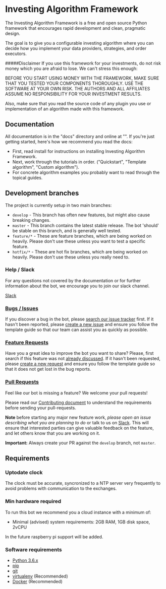 # Investing Algorithm Framework 

The Investing Algorithm Framework is a free and open source Python framework that encourages rapid development and clean, 
pragmatic design.

The goal is to give you a configurable investing algorithm where you can decide how you implement your data providers, 
strategies, and order executors.

#####Disclaimer
If you use this framework for your investments, do not risk money which you are afraid to lose. We can't stress this 
enough: 

BEFORE YOU START USING MONEY WITH THE FRAMEWORK, MAKE SURE THAT YOU TESTED YOUR COMPONENTS THOROUGHLY. USE THE SOFTWARE AT 
YOUR OWN RISK. THE AUTHORS AND ALL AFFILIATES ASSUME NO RESPONSIBILITY FOR YOUR INVESTMENT RESULTS.

Also, make sure that you read the source code of any plugin you use or implementation of an algorithm made with this 
framework.

Documentation
------
All documentation is in the "docs" directory and online at "". If you're just getting started, here's how we recommend 
you read the docs:

* First, read install for instructions on installing Investing Algorithm Framework.
* Next, work through the tutorials in order. ("Quickstart", "Template algorithm", "Custom algorithm").
* For concrete algorithm examples you probably want to read through the topical guides.
 

## Development branches

The project is currently setup in two main branches:

- `develop` - This branch has often new features, but might also cause breaking changes.
- `master` - This branch contains the latest stable release. The bot 'should' be stable on this branch, and is generally well tested.
- `feature/*` - These are feature branches, which are being worked on heavily. Please don't use these unless you want to test a specific feature.
- `hotfix/*` - These are hot fix branches, which are being worked on heavily. Please don't use these unless you really need to.


### Help / Slack

For any questions not covered by the documentation or for further
information about the bot, we encourage you to join our slack channel.

[Slack](https://join.slack.com/t/investingbots/shared_invite/enQtODgwNTg3MzA2MjYyLTdiZjczZDRlNWJjNDdmYThiMGE0MzFhOTg4Y2E0NzQ2OTgxYjA1NzU3ZWJiY2JhOTE1ZGJlZGFiNDU3OTAzMDg)

### [Bugs / Issues](https://github.com/investingbots/value-investing-bot/issues?q=is%3Aissue)

If you discover a bug in the bot, please
[search our issue tracker](https://github.com/investingbots/value-investing-bot/issues?q=is%3Aissue)
first. If it hasn't been reported, please
[create a new issue](https://github.com/investingbots/value-investing-bot/issues/new) and
ensure you follow the template guide so that our team can assist you as
quickly as possible.

### [Feature Requests](https://github.com/investingbots/value-investing-bot/labels/enhancement)

Have you a great idea to improve the bot you want to share? Please,
first search if this feature was not [already discussed](https://github.com/investingbots/value-investing-bot/labels/enhancement).
If it hasn't been requested, please
[create a new request](https://github.com/investingbots/value-investing-bot/new)
and ensure you follow the template guide so that it does not get lost
in the bug reports.

### [Pull Requests](https://github.com/investingbots/value-investing-bot/pulls)

Feel like our bot is missing a feature? We welcome your pull requests!

Please read our
[Contributing document](https://github.com/investingbots/value-investing-bot/blob/develop/CONTRIBUTING.md)
to understand the requirements before sending your pull-requests.

**Note** before starting any major new feature work, *please open an issue describing what you are planning to do* or talk to us on [Slack](https://join.slack.com/t/investingbots/shared_invite/enQtODgwNTg3MzA2MjYyLTdiZjczZDRlNWJjNDdmYThiMGE0MzFhOTg4Y2E0NzQ2OTgxYjA1NzU3ZWJiY2JhOTE1ZGJlZGFiNDU3OTAzMDg). 
This will ensure that interested parties can give valuable feedback on the feature, and let others know that you are working on it.

**Important:** Always create your PR against the `develop` branch, not `master`.

## Requirements

### Uptodate clock
The clock must be accurate, syncronized to a NTP server very frequently to avoid problems with communication to the exchanges.

### Min hardware required

To run this bot we recommend you a cloud instance with a minimum of:

- Minimal (advised) system requirements: 2GB RAM, 1GB disk space, 2vCPU

In the future raspberry pi support will be added.

### Software requirements

- [Python 3.6.x](http://docs.python-guide.org/en/latest/starting/installation/)
- [pip](https://pip.pypa.io/en/stable/installing/)
- [git](https://git-scm.com/book/en/v2/Getting-Started-Installing-Git)
- [virtualenv](https://virtualenv.pypa.io/en/stable/installation/) (Recommended)
- [Docker](https://www.docker.com/products/docker) (Recommended)